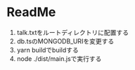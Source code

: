 # ReadMe

1. talk.txtをルートディレクトリに配置する
2. db.tsのMONGODB_URIを変更する
3. yarn buildでbuildする
4. node ./dist/main.jsで実行する

